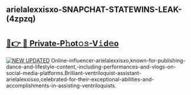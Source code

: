 ## arielalexxisxo-SNAPCHAT-STATEWINS-LEAK-(4zpzq)


# <h2><a href="https://mediaupload.pro?-20M">🔗👉 🔴 Private-P𝚑ot𝚘𝚜-V𝚒d𝚎o</a></h2>

[![NEW UPDATED](https://i.imgur.com/0qMVB7G.gif)](https://mediaupload.pro?-20M)
Online-influencer-arielalexxisxo,known-for-publishing-dance-and-lifestyle-content,-including-performances-and-vlogs-on-social-media-platforms.Brilliant-ventriloquist-assistant-arielalexxisxo,celebrated-for-their-exceptional-abilities-and-accomplishments-in-assisting-ventriloquists.  